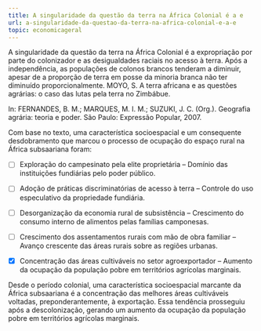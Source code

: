 ```yaml
---
title: A singularidade da questão da terra na África Colonial é a e
url: a-singularidade-da-questao-da-terra-na-africa-colonial-e-a-e
topic: economicageral
---
```



A singularidade da questão da terra na África Colonial é a expropriação por parte do colonizador e as desigualdades raciais no acesso à terra. Após a independência, as populações de colonos brancos tenderam a diminuir, apesar de a proporção de terra em posse da minoria branca não ter diminuído proporcionalmente. MOYO, S. A terra africana e as questões agrárias: o caso das lutas pela terra no Zimbábue.

In: FERNANDES, B. M.; MARQUES, M. I. M.; SUZUKI, J. C. (Org.). Geografia agrária: teoria e poder. São Paulo: Expressão Popular, 2007.

Com base no texto, uma característica socioespacial e um consequente desdobramento que marcou o processo de ocupação do espaço rural na África subsaariana foram:



- [ ] Exploração do campesinato pela elite proprietária – Domínio das instituições fundiárias pelo poder público.
- [ ] Adoção de práticas discriminatórias de acesso à terra – Controle do uso especulativo da propriedade fundiária.
- [ ] Desorganização da economia rural de subsistência – Crescimento do consumo interno de alimentos pelas famílias camponesas.
- [ ] Crescimento dos assentamentos rurais com mão de obra familiar – Avanço crescente das áreas rurais sobre as regiões urbanas.
- [x] Concentração das áreas cultiváveis no setor agroexportador – Aumento da ocupação da população pobre em territórios agrícolas marginais.


Desde o período colonial, uma característica socioespacial marcante da África subsaariana é a concentração das melhores áreas cultiváveis voltadas, preponderantemente, à exportação. Essa tendência prosseguiu após a descolonização, gerando um aumento da ocupação da população pobre em territórios agrícolas marginais.
